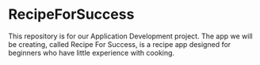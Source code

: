 # RecipeForSuccess
This repository is for our Application Development project. The app we will be creating, called Recipe For Success, is a recipe app designed for beginners who have little experience with cooking.
